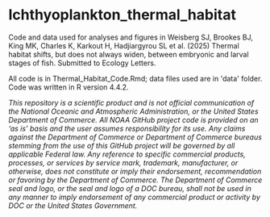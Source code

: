 # Ichthyoplankton_thermal_habitat
Code and data used for analyses and figures in Weisberg SJ, Brookes BJ, King MK, Charles K, Karkout H, Hadjiargyrou SL et al. (2025) Thermal habitat shifts, but does not always widen, between embryonic and larval stages of fish. Submitted to Ecology Letters.

All code is in Thermal_Habitat_Code.Rmd; data files used are in 'data' folder. Code was written in R version 4.4.2.

_This repository is a scientific product and is not official communication of the National Oceanic and Atmospheric Administration, or the United States Department of Commerce. All NOAA GitHub project code is provided on an ‘as is’ basis and the user assumes responsibility for its use. Any claims against the Department of Commerce or Department of Commerce bureaus stemming from the use of this GitHub project will be governed by all applicable Federal law. Any reference to specific commercial products, processes, or services by service mark, trademark, manufacturer, or otherwise, does not constitute or imply their endorsement, recommendation or favoring by the Department of Commerce. The Department of Commerce seal and logo, or the seal and logo of a DOC bureau, shall not be used in any manner to imply endorsement of any commercial product or activity by DOC or the United States Government._
